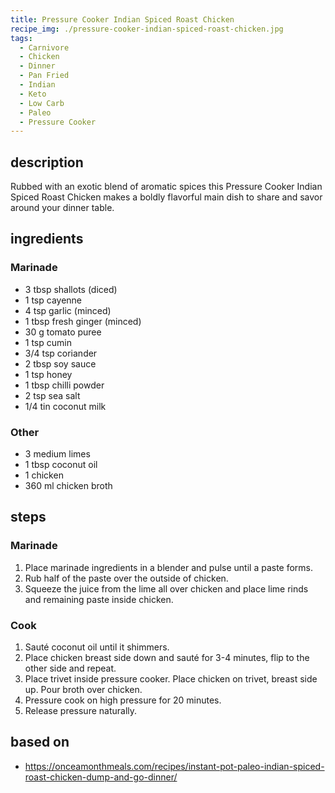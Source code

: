 ```yaml
---
title: Pressure Cooker Indian Spiced Roast Chicken
recipe_img: ./pressure-cooker-indian-spiced-roast-chicken.jpg
tags:
  - Carnivore
  - Chicken
  - Dinner
  - Pan Fried
  - Indian
  - Keto
  - Low Carb
  - Paleo
  - Pressure Cooker
---
```


<!-- markdownlint-disable MD024 -->

## description

Rubbed with an exotic blend of aromatic spices this Pressure Cooker Indian Spiced Roast Chicken makes a boldly flavorful main dish to share and savor around your dinner table.

## ingredients

### Marinade

- 3 tbsp shallots (diced)
- 1 tsp cayenne
- 4 tsp garlic (minced)
- 1 tbsp fresh ginger (minced)
- 30 g tomato puree
- 1 tsp cumin
- 3/4 tsp coriander
- 2 tbsp soy sauce
- 1 tsp honey
- 1 tbsp chilli powder
- 2 tsp sea salt
- 1/4 tin coconut milk

### Other

- 3 medium limes
- 1 tbsp coconut oil
- 1 chicken
- 360 ml chicken broth

## steps

### Marinade

1. Place marinade ingredients in a blender and pulse until a paste forms.
2. Rub half of the paste over the outside of chicken.
3. Squeeze the juice from the lime all over chicken and place lime rinds and remaining paste inside chicken.

### Cook

1. Sauté coconut oil until it shimmers.
2. Place chicken breast side down and sauté for 3-4 minutes, flip to the other side and repeat.
3. Place trivet inside pressure cooker. Place chicken on trivet, breast side up. Pour broth over chicken.
4. Pressure cook on high pressure for 20 minutes.
5. Release pressure naturally.

## based on

- https://onceamonthmeals.com/recipes/instant-pot-paleo-indian-spiced-roast-chicken-dump-and-go-dinner/
<!-- markdownlint-enable MD024 -->
